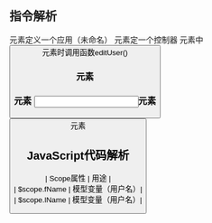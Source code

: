 ## 指令解析
<html ng-app  为<html>元素定义一个应用（未命名）  
<body ng-controller 为<body>元素定一个控制器  
<tr ng-repeat  循环users对象数组，每个user对象放在<tr>元素中  
<button ng-click  当点击<button>元素时调用函数editUser()  
<h3 ng-show 如果edit=true显示<h3>元素  
<h3 ng-hide 如果edit=true隐藏<h3>元素  
<input ng-model 为应用程序绑定<input>元素  
<button ng-disabled 如果发生错误或者incomplete=true禁用<button>元素

## JavaScript代码解析  
| Scope属性     |  用途           |  
| $scope.fName  |  模型变量（用户名）|  
| $scope.lName  |  模型变量（用户名）|  
